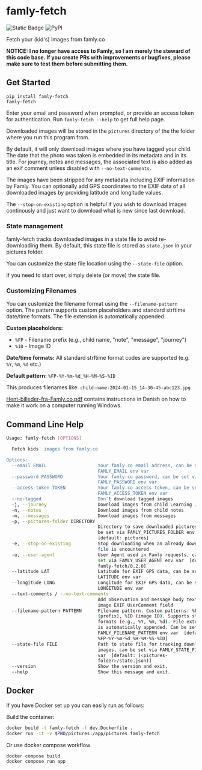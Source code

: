 <!-- @format -->

# famly-fetch

![Static Badge](https://img.shields.io/badge/Python-3-blue?style=flat&logo=Python)
![PyPI](https://img.shields.io/pypi/v/famly-fetch)

Fetch your (kid's) images from famly.co

**NOTICE: I no longer have access to Famly, so I am merely the steward of this
code base. If you create PRs with improvements or bugfixes, please make sure
to test them before submitting them.**

## Get Started

```
pip install famly-fetch
famly-fetch
```

Enter your email and password when prompted, or provide an access token for authentication. Run `famly-fetch --help` to
get full help page.

Downloaded images will be stored in the `pictures` directory of the
the folder where you run this program from.

By default, it will only download images where you have tagged your child. The
date that the photo was taken is embedded in its metadata and in its title.
For journey, notes and messages, the associated text is also added as an exif
comment unless disabled with `--no-text-comments`.

The images have been stripped for any metadata including EXIF
information by Famly. You can optionally add GPS coordinates to the EXIF
data of all downloaded images by providing latitude and longitude values.

The `--stop-on-existing` option is helpful if you wish to download
images continously and just want to download what is new since last
download.

### State management

famly-fetch tracks downloaded images in a state file to avoid re-downloading them.
By default, this state file is stored as `state.json` in your pictures folder.

You can customize the state file location using the `--state-file` option.

If you need to start over, simply delete (or move) the state file.

### Customizing Filenames

You can customize the filename format using the `--filename-pattern` option.
The pattern supports custom placeholders and standard strftime date/time formats.
The file extension is automatically appended.

**Custom placeholders:**

- `%FP` - Filename prefix (e.g., child name, "note", "message", "journey")
- `%ID` - Image ID

**Date/time formats:**
All standard strftime format codes are supported (e.g. `%Y`, `%m`, `%d` etc.)

**Default pattern:** `%FP-%Y-%m-%d_%H-%M-%S-%ID`

This produces filenames like: `child-name-2024-01-15_14-30-45-abc123.jpg`

[Hent-billeder-fra-Famly.co.pdf](Hent-billeder-fra-Famly.co.pdf)
contains instructions in Danish on how to make it work on a computer
running Windows.

## Command Line Help

```bash
Usage: famly-fetch [OPTIONS]

  Fetch kids' images from famly.co

Options:
  --email EMAIL                   Your famly.co email address, can be set via
                                  FAMLY_EMAIL env var
  --password PASSWORD             Your famly.co password, can be set via
                                  FAMLY_PASSWORD env var
  --access-token TOKEN            Your famly.co access token, can be set via
                                  FAMLY_ACCESS_TOKEN env var
  --no-tagged                     Don't download tagged images
  -j, --journey                   Download images from child Learning Journey
  -n, --notes                     Download images from child notes
  -m, --messages                  Download images from messages
  -p, --pictures-folder DIRECTORY
                                  Directory to save downloaded pictures, can
                                  be set via FAMLY_PICTURES_FOLDER env var
                                  [default: pictures]
  -e, --stop-on-existing          Stop downloading when an already downloaded
                                  file is encountered
  -u, --user-agent                User Agent used in Famly requests, can be
                                  set via FAMLY_USER_AGENT env var  [default:
                                  famly-fetch/0.2.0]
  --latitude LAT                  Latitude for EXIF GPS data, can be set via
                                  LATITUDE env var
  --longitude LONG                Longitude for EXIF GPS data, can be set via
                                  LONGITUDE env var
  --text-comments / --no-text-comments
                                  Add observation and message body text to
                                  image EXIF UserComment field
  --filename-pattern PATTERN      Filename pattern. Custom patterns: %FP
                                  (prefix), %ID (image ID). Supports strftime
                                  formats (e.g., %Y, %m, %d). File extension
                                  is automatically appended. Can be set via
                                  FAMLY_FILENAME_PATTERN env var  [default:
                                  %FP-%Y-%m-%d_%H-%M-%S-%ID]
  --state-file FILE               Path to state file for tracking downloaded
                                  images, can be set via FAMLY_STATE_FILE env
                                  var  [default: (<pictures-
                                  folder>/state.json)]
  --version                       Show the version and exit.
  --help                          Show this message and exit.
```

## Docker

If you have Docker set up you can easily run as follows:

Build the container:

```bash
docker build -t famly-fetch -f dev.Dockerfile .
docker run -it -v $PWD/pictures:/app/pictures famly-fetch
```

Or use docker compose workflow

```bash
docker compose build
docker compose run app
```

